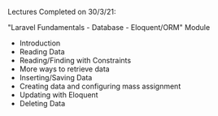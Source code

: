 Lectures Completed on 30/3/21:

"Laravel Fundamentals - Database - Eloquent/ORM" Module
* Introduction
* Reading Data
* Reading/Finding with Constraints
* More ways to retrieve data
* Inserting/Saving Data
* Creating data and configuring mass assignment
* Updating with Eloquent
* Deleting Data
